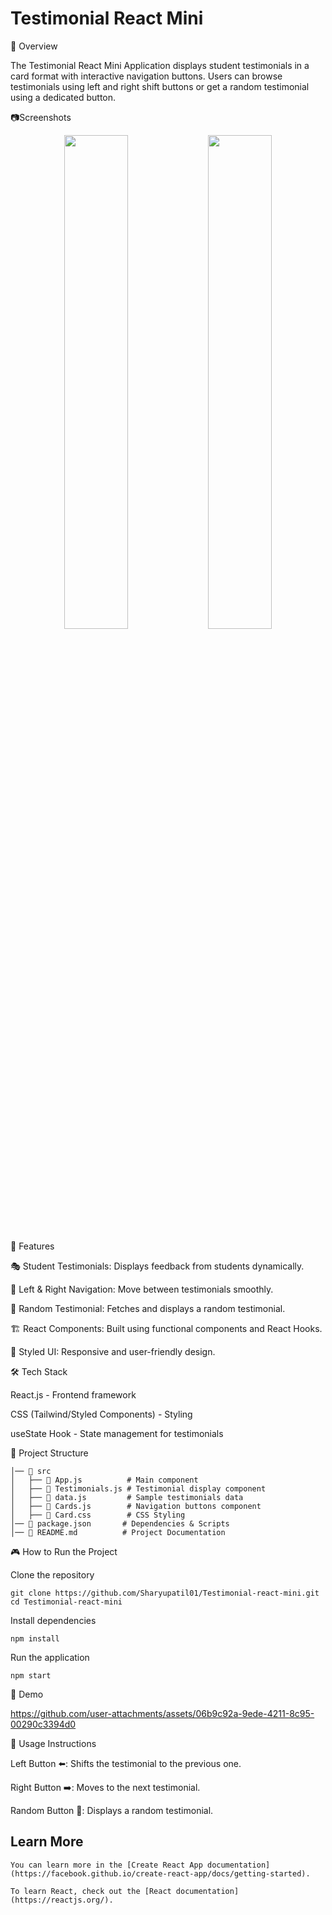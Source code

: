 
<h1>Testimonial React Mini </h1>

📌 Overview

The Testimonial React Mini Application displays student testimonials in a card format with interactive navigation buttons. Users can browse testimonials using left and right shift buttons or get a random testimonial using a dedicated button.

📷Screenshots 

<p align="center">
  <img src="https://github.com/user-attachments/assets/0319998e-f559-4bdf-84e4-05228888f84d" width="45%" />
  <img src="https://github.com/user-attachments/assets/d5f62fd8-a5fd-4195-bffc-ba2348b49e96" width="45%" />
</p>


🚀 Features

🎭 Student Testimonials: Displays feedback from students dynamically.

🔄 Left & Right Navigation: Move between testimonials smoothly.

🎲 Random Testimonial: Fetches and displays a random testimonial.

🏗️ React Components: Built using functional components and React Hooks.

🎨 Styled UI: Responsive and user-friendly design.

🛠️ Tech Stack

React.js - Frontend framework

CSS (Tailwind/Styled Components) - Styling

useState Hook - State management for testimonials

📂 Project Structure

```📁 testimonial-react-mini-app
│── 📂 src
│   ├── 📜 App.js          # Main component
│   ├── 📜 Testimonials.js # Testimonial display component
│   ├── 📜 data.js         # Sample testimonials data
│   ├── 📜 Cards.js        # Navigation buttons component
│   ├── 📜 Card.css        # CSS Styling
│── 📜 package.json       # Dependencies & Scripts
│── 📜 README.md          # Project Documentation
```
🎮 How to Run the Project

Clone the repository
```
git clone https://github.com/Sharyupatil01/Testimonial-react-mini.git
cd Testimonial-react-mini
```
Install dependencies
```
npm install
```
Run the application
```
npm start
```
🎥 Demo




https://github.com/user-attachments/assets/06b9c92a-9ede-4211-8c95-00290c3394d0



📝 Usage Instructions

Left Button ⬅️: Shifts the testimonial to the previous one.

Right Button ➡️: Moves to the next testimonial.

Random Button 🎲: Displays a random testimonial.



## Learn More
```
You can learn more in the [Create React App documentation](https://facebook.github.io/create-react-app/docs/getting-started).

To learn React, check out the [React documentation](https://reactjs.org/).

```
